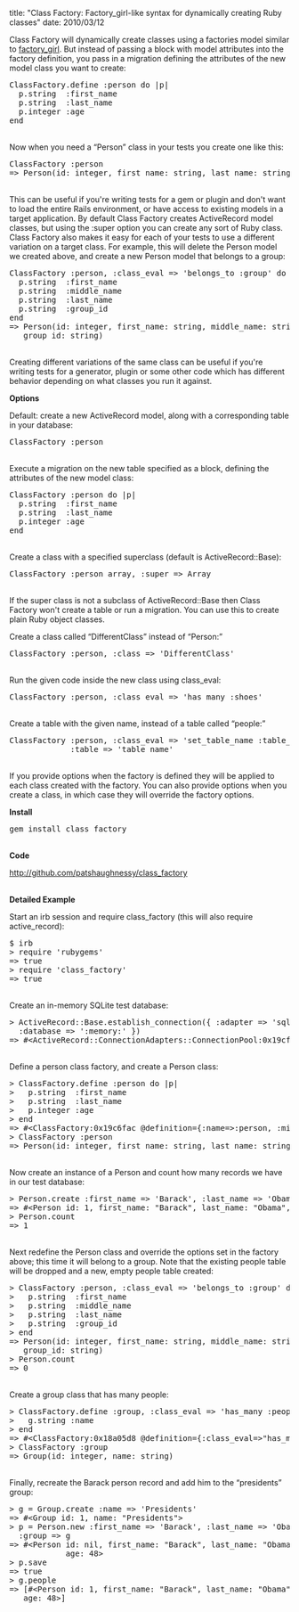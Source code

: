 title: "Class Factory: Factory_girl-like syntax for dynamically creating Ruby classes"
date: 2010/03/12

<p>Class Factory will dynamically create classes using a factories model similar to <a href="http://github.com/thoughtbot/factory_girl">factory_girl</a>. But instead of passing a block with model attributes into the factory definition, you pass in a migration defining the attributes of the new model class you want to create:</p>
<div class="CodeRay">
  <div class="code"><pre><span class="co">ClassFactory</span>.define <span class="sy">:person</span> <span class="r">do</span> |p|
  p.string  <span class="sy">:first_name</span>
  p.string  <span class="sy">:last_name</span>
  p.integer <span class="sy">:age</span>
<span class="r">end</span></pre></div>
</div>
<p><br>Now when you need a &ldquo;Person&rdquo; class in your tests you create one like this:</p>
<div class="CodeRay">
  <div class="code"><pre><span class="co">ClassFactory</span> <span class="sy">:person</span>
=&gt; Person(id: integer, first_name: string, last_name: string, age: integer)</pre></div>
</div>
<p><br>This can be useful if you&#x27;re writing tests for a gem or plugin and don&#x27;t want to load the entire Rails environment, or have access to existing models in a target application. By default Class Factory creates ActiveRecord model classes, but using the :super option you can create any sort of Ruby class. Class Factory also makes it easy for each of your tests to use a different variation on a target class. For example, this will delete the Person model we created above, and create a new Person model that belongs to a group:</p>
<div class="CodeRay">
  <div class="code"><pre><span class="co">ClassFactory</span> <span class="sy">:person</span>, <span class="sy">:class_eval</span> =&gt; <span class="s"><span class="dl">'</span><span class="k">belongs_to :group</span><span class="dl">'</span></span> <span class="r">do</span> |p|
  p.string  <span class="sy">:first_name</span>
  p.string  <span class="sy">:middle_name</span>
  p.string  <span class="sy">:last_name</span>
  p.string  <span class="sy">:group_id</span>
<span class="r">end</span>
=&gt; Person(id: integer, first_name: string, middle_name: string, last_name: string,
   group_id: string)</pre></div>
</div>
<p><br>Creating different variations of the same class can be useful if you&#x27;re writing tests for a generator, plugin or some other code which has different behavior depending on what classes you run it against.</p>
<p><b>Options</b></p>
<p>Default: create a new ActiveRecord model, along with a corresponding table in your database:</p>
<div class="CodeRay">
  <div class="code"><pre><span class="co">ClassFactory</span> <span class="sy">:person</span></pre></div>
</div>
<p><br>Execute a migration on the new table specified as a block, defining the attributes of the new model class:</p>
<div class="CodeRay">
  <div class="code"><pre><span class="co">ClassFactory</span> <span class="sy">:person</span> <span class="r">do</span> |p|
  p.string  <span class="sy">:first_name</span>
  p.string  <span class="sy">:last_name</span>
  p.integer <span class="sy">:age</span>
<span class="r">end</span>
</pre></div>
</div>
<p><br>Create a class with a specified superclass (default is ActiveRecord::Base):</p>
<div class="CodeRay">
  <div class="code"><pre><span class="co">ClassFactory</span> <span class="sy">:person_array</span>, <span class="sy">:super</span> =&gt; <span class="co">Array</span></pre></div>
</div>
<p><br>If the super class is not a subclass of ActiveRecord::Base then Class Factory won&#x27;t create a table or run a migration. You can use this to create plain Ruby object classes.</p>
<p>Create a class called &ldquo;DifferentClass&rdquo; instead of &ldquo;Person:&rdquo;</p>
<div class="CodeRay">
  <div class="code"><pre><span class="co">ClassFactory</span> <span class="sy">:person</span>, <span class="sy">:class</span> =&gt; <span class="s"><span class="dl">'</span><span class="k">DifferentClass</span><span class="dl">'</span></span></pre></div>
</div>
<p><br>Run the given code inside the new class using class_eval:</p>
<div class="CodeRay">
  <div class="code"><pre><span class="co">ClassFactory</span> <span class="sy">:person</span>, <span class="sy">:class_eval</span> =&gt; <span class="s"><span class="dl">'</span><span class="k">has_many :shoes</span><span class="dl">'</span></span></pre></div>
</div>
<p><br>Create a table with the given name, instead of a table called &ldquo;people:&rdquo;</p>
<div class="CodeRay">
  <div class="code"><pre><span class="co">ClassFactory</span> <span class="sy">:person</span>, <span class="sy">:class_eval</span> =&gt; <span class="s"><span class="dl">'</span><span class="k">set_table_name :table_name</span><span class="dl">'</span></span>,
             <span class="sy">:table</span> =&gt; <span class="s"><span class="dl">'</span><span class="k">table_name</span><span class="dl">'</span></span></pre></div>
</div>
<p><br>If you provide options when the factory is defined they will be applied to each class created with the factory. You can also provide options when you create a class, in which case they will override the factory options.</p>
<p><b>Install</b></p>
<div class="CodeRay">
  <div class="code"><pre>gem install class_factory</pre></div>
</div>
<p><b><br>Code</b></p>
<a href="http://github.com/patshaughnessy/class_factory">http://github.com/patshaughnessy/class_factory</a>
<p><b><br>Detailed Example</b></p>
<p>Start an irb session and require class_factory (this will also require active_record):</p>
<div class="CodeRay">
  <div class="code"><pre>$ irb
&gt; require 'rubygems'
=&gt; true
&gt; require 'class_factory'
=&gt; true</pre></div>
</div>
<p><br>Create an in-memory SQLite test database:</p>
<div class="CodeRay">
  <div class="code"><pre>&gt; ActiveRecord::Base.establish_connection({ :adapter =&gt; 'sqlite3',
  :database =&gt; ':memory:' })
=&gt; #&lt;ActiveRecord::ConnectionAdapters::ConnectionPool:0x19cfecc...</pre></div>
</div>
<p><br>Define a person class factory, and create a Person class:</p>
<div class="CodeRay">
  <div class="code"><pre>&gt; ClassFactory.define :person do |p|
&gt;   p.string  :first_name
&gt;   p.string  :last_name
&gt;   p.integer :age
&gt; end
=&gt; #&lt;ClassFactory:0x19c6fac @definition={:name=&gt;:person, :migration=&gt;...
&gt; ClassFactory :person
=&gt; Person(id: integer, first_name: string, last_name: string, age: integer)
</pre></div>
</div>
<p><br>Now create an instance of a Person and count how many records we have in our test database:</p>
<div class="CodeRay">
  <div class="code"><pre>&gt; Person.create :first_name =&gt; 'Barack', :last_name =&gt; 'Obama', :age =&gt; 48
=&gt; #&lt;Person id: 1, first_name: &quot;Barack&quot;, last_name: &quot;Obama&quot;, age: 48&gt;
&gt; Person.count
=&gt; 1</pre></div>
</div>
<p><br>Next redefine the Person class and override the options set in the factory above; this time it will belong to a group. Note that the existing people table will be dropped and a new, empty people table created:</p>
<div class="CodeRay">
  <div class="code"><pre>&gt; ClassFactory :person, :class_eval =&gt; 'belongs_to :group' do |p|
&gt;   p.string  :first_name
&gt;   p.string  :middle_name
&gt;   p.string  :last_name
&gt;   p.string  :group_id
&gt; end
=&gt; Person(id: integer, first_name: string, middle_name: string, last_name: string,
   group_id: string)
&gt; Person.count
=&gt; 0
</pre></div>
</div>
<p><br>Create a group class that has many people:</p>
<div class="CodeRay">
  <div class="code"><pre>&gt; ClassFactory.define :group, :class_eval =&gt; 'has_many :people' do |g|
&gt;   g.string :name
&gt; end
=&gt; #&lt;ClassFactory:0x18a05d8 @definition={:class_eval=&gt;&quot;has_many :people&quot;, ...
&gt; ClassFactory :group
=&gt; Group(id: integer, name: string)</pre></div>
</div>
<p><br>Finally, recreate the Barack person record and add him to the &ldquo;presidents&rdquo; group:</p>
<div class="CodeRay">
  <div class="code"><pre>&gt; g = Group.create :name =&gt; 'Presidents'
=&gt; #&lt;Group id: 1, name: &quot;Presidents&quot;&gt;
&gt; p = Person.new :first_name =&gt; 'Barack', :last_name =&gt; 'Obama', :age =&gt; 48,
  :group =&gt; g
=&gt; #&lt;Person id: nil, first_name: &quot;Barack&quot;, last_name: &quot;Obama&quot;, group_id: 1,
            age: 48&gt;
&gt; p.save
=&gt; true
&gt; g.people
=&gt; [#&lt;Person id: 1, first_name: &quot;Barack&quot;, last_name: &quot;Obama&quot;, group_id: &quot;1&quot;,
   age: 48&gt;]
</pre></div>
</div>
